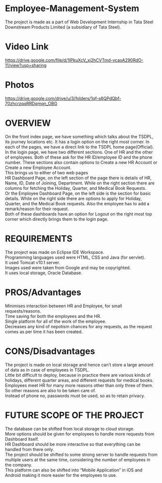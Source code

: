 # Employee-Management-System
The project is made as a part of Web Development Internship in Tata Steel Downstream Products Limited (a subsidiary of Tata Steel).

# Video Link
https://drive.google.com/file/d/1IPkuXcV_xj2hCVTmd-vcaoA290RdO-11/view?usp=sharing

# Photos
https://drive.google.com/drive/u/3/folders/1qf-s6QPdQbf-70zhcrzqqRRDqmqn_OBG


# OVERVIEW
On the front index page, we have something which talks about the TSDPL, its journey locations etc. It has a login option on the right most corner. In each of the pages, we have a direct link to the TSDPL home page(Official). <br>
In the login page, we have two different sections. One of HR and the other of employees. Both of these ask for the HR ID/employee ID and the phone number. These sections also contain options to Create a new HR Account or Create a new Employee Account.<br>
This brings us to either of two web pages <br>
HR Dashboard Page, on the left section of the page there is details of HR, Name, ID, Date of Joining, Department. While on the right section there are columns for fetching the Holiday, Quarter, and Medical Book Requests. <br>
Or the Employee Dashboard Page, on the left side is the section for basic details. While on the right side there are options to apply for Holiday, Quarter, and the Medical Book requests. Also the employee has to add a remark/reason for their request. <br>
Both of these dashboards have an option for Logout on the right most top corner which directly brings them to the login page. <br>


# REQUIREMENTS
The project was made on Eclipse IDE Workspace. <br>
Programming languages used were HTML, CSS and Java (for servlet). <br>
It used Tomcat v10.1 server. <br>
Images used were taken from Google and may be copyrighted. <br>
It uses local storage, Oracle Database. <br>


# PROS/Advantages
Minimises interaction between HR and Employee, for small requests/reasons.<br>
Time saving for both the employees and the HR.<br>
Single platform for all of the work of the employee.<br>
Decreases any kind of nepotism chances for any requests, as the request comes as per time it has been created.<br>

# CONS/Disadvantages
The project is made on local storage and hence can’t store a large amount of data as in case of employees in TSDPL.<br>
Little bit difficult to deploy, because in practice there are various kinds of holidays, different quarter areas, and different requests for medical books.<br>
Employees meet HR for many more reasons other than only three of them. So other reasons are also to be taken care of.<br>
Instead of phone no, passwords must be used, so as to retain privacy.<br>



# FUTURE SCOPE OF THE PROJECT
The database can be shifted from local storage to cloud storage.<br>
More options should be given for employees to handle more requests from Dashboard itself.<br>
HR Dashboard should be more interactive so that everything can be handled from there only.<br>
The project should be shifted to some strong server to handle requests from multiple users at the same time, considering the number of employees in the company.<br>
This platform can also be shifted into “Mobile Application” in iOS and Android making it more easier for the employees to use.<br>
<br>
<br>
<br>
<br>
<br>






